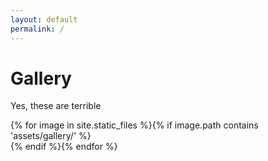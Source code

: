 ```yaml
---
layout: default
permalink: /
---
```


<div class="container">
   <h1 class="heading">Gallery</h1>
     <p>Yes, these are terrible</p>
     <div class="gallery">
       <div class="gallery-item">
{% for image in site.static_files %}{% if image.path contains 'assets/gallery/' %}<div class="gallery-item">
<img class="gallery-image" src="{{ site.baseurl }}{{ image.path }}" alt="">
</div>{% endif %}{% endfor %}
  </div>
</div>
